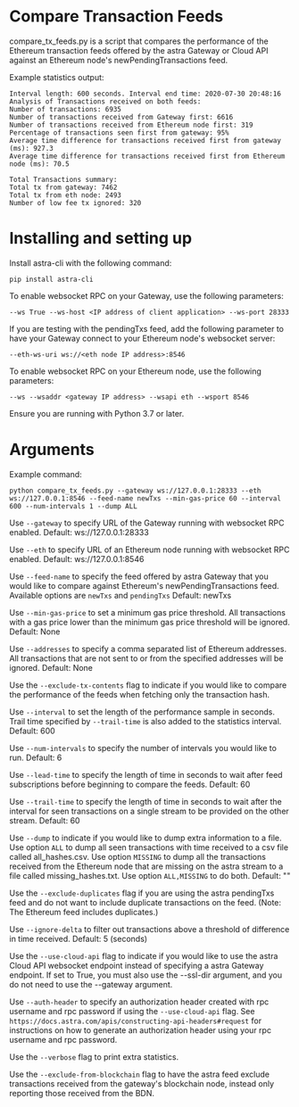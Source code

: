 # Compare Transaction Feeds

compare_tx_feeds.py is a script that compares the performance of the Ethereum transaction feeds 
offered by the astra Gateway or Cloud API against an Ethereum node's newPendingTransactions feed.

Example statistics output:
````
Interval length: 600 seconds. Interval end time: 2020-07-30 20:48:16
Analysis of Transactions received on both feeds:
Number of transactions: 6935
Number of transactions received from Gateway first: 6616
Number of transactions received from Ethereum node first: 319
Percentage of transactions seen first from gateway: 95%
Average time difference for transactions received first from gateway (ms): 927.3
Average time difference for transactions received first from Ethereum node (ms): 70.5

Total Transactions summary:
Total tx from gateway: 7462
Total tx from eth node: 2493
Number of low fee tx ignored: 320
````

# Installing and setting up

Install astra-cli with the following command:
````
pip install astra-cli
````

To enable websocket RPC on your Gateway, use the following parameters:
```
--ws True --ws-host <IP address of client application> --ws-port 28333
```

If you are testing with the pendingTxs feed, add the following parameter to have your Gateway connect to your Ethereum 
node's websocket server:
```
--eth-ws-uri ws://<eth node IP address>:8546
```

To enable websocket RPC on your Ethereum node, use the following parameters:
```
--ws --wsaddr <gateway IP address> --wsapi eth --wsport 8546 
```

Ensure you are running with Python 3.7 or later. 

# Arguments

Example command:

```
python compare_tx_feeds.py --gateway ws://127.0.0.1:28333 --eth ws://127.0.0.1:8546 --feed-name newTxs --min-gas-price 60 --interval 600 --num-intervals 1 --dump ALL
```

Use `--gateway` to specify URL of the Gateway running with websocket RPC enabled. 
Default: ws://127.0.0.1:28333

Use `--eth` to specify URL of an Ethereum node running with websocket RPC enabled. 
Default: ws://127.0.0.1:8546

Use `--feed-name` to specify the feed offered by astra Gateway that you would like to compare against Ethereum's 
newPendingTransactions feed. Available options are `newTxs` and `pendingTxs`
Default: newTxs

Use `--min-gas-price` to set a minimum gas price threshold. All transactions with a gas price lower than the 
minimum gas price threshold will be ignored.
Default: None

Use `--addresses` to specify a comma separated list of Ethereum addresses. All transactions that are not sent to or 
from the specified addresses will be ignored.
Default: None

Use the `--exclude-tx-contents` flag to indicate if you would like to compare the performance of the feeds when fetching 
only the transaction hash.

Use `--interval` to set the length of the performance sample in seconds. Trail time specified by `--trail-time` is also 
added to the statistics interval.
Default: 600

Use `--num-intervals` to specify the number of intervals you would like to run.
Default: 6

Use `--lead-time` to specify the length of time in seconds to wait after feed subscriptions before beginning to compare
the feeds. 
Default: 60

Use `--trail-time` to specify the length of time in seconds to wait after the interval for seen transactions on a single 
stream to be provided on the other stream.
Default: 60

Use `--dump` to indicate if you would like to dump extra information to a file. Use option `ALL` to dump all seen 
transactions with time received to a csv file called all_hashes.csv. Use option `MISSING` to dump all the transactions 
received from the Ethereum node that are missing on the astra stream to a file called missing_hashes.txt. Use option `ALL,MISSING` to do both.
Default: ""

Use the `--exclude-duplicates` flag if you are using the astra pendingTxs feed and do not want to include duplicate
transactions on the feed. (Note: The Ethereum feed includes duplicates.)

Use `--ignore-delta` to filter out transactions above a threshold of difference in time received.
Default: 5 (seconds)

Use the `--use-cloud-api` flag to indicate if you would like to use the astra Cloud API websocket endpoint instead of 
specifying a astra Gateway endpoint. If set to True, you must also use the --ssl-dir argument, and you do not
need to use the --gateway argument.

Use `--auth-header` to specify an authorization header created with rpc username and rpc password if using the 
`--use-cloud-api` flag. See `https://docs.astra.com/apis/constructing-api-headers#request` for instructions on
how to generate an authorization header using your rpc username and rpc password.

Use the `--verbose` flag to print extra statistics.

Use the `--exclude-from-blockchain` flag to have the astra feed exclude transactions received from the gateway's 
blockchain node, instead only reporting those received from the BDN.
